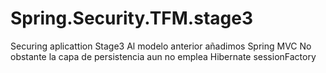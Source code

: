 # Spring.Security.TFM.stage3
Securing aplicattion Stage3
Al modelo anterior añadimos Spring MVC 
No obstante la capa de persistencia aun no emplea Hibernate sessionFactory
